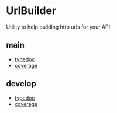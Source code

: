 # UrlBuilder

Utility to help building http urls for your API.

## main

- [typedoc](https://flamingturi.github.io/url-builder/main/docs/index.html)
- [coverage](https://flamingturi.github.io/url-builder/main/coverage/lcov-report/index.html)

## develop

- [typedoc](https://flamingturi.github.io/url-builder/develop/docs/index.html)
- [coverage](https://flamingturi.github.io/url-builder/develop/coverage/lcov-report/index.html)
